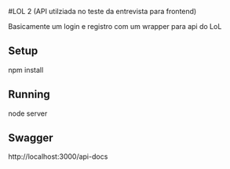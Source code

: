 #LOL 2 (API utilziada no teste da entrevista para frontend)

Basicamente um login e registro com um wrapper para api do LoL

## Setup

npm install


## Running

node server


## Swagger
http://localhost:3000/api-docs
